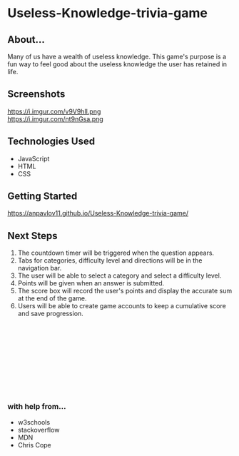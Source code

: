 # Useless-Knowledge-trivia-game

## About...
Many of us have a wealth of useless knowledge. This game's purpose is a fun way to feel good about the useless knowledge the user has retained in life. 

## Screenshots
https://i.imgur.com/v9V9hlI.png
<br>
https://i.imgur.com/nt9nGsa.png

## Technologies Used
- JavaScript
- HTML
- CSS

## Getting Started
https://anpavlov11.github.io/Useless-Knowledge-trivia-game/

## Next Steps
1. The countdown timer will be triggered when the question appears.
2. Tabs for categories, difficulty level and directions will be in the navigation bar.
3. The user will be able to select a category and select a difficulty level.
4. Points will be given when an answer is submitted.
5. The score box will record the user's points and display the accurate sum at the end of the game.
6. Users will be able to create game accounts to keep a cumulative score and save progression.

<br>
<br>
<br>
<br>
<br>
<br>
<br>
<br>
<br>

### with help from...
- w3schools
- stackoverflow
- MDN
- Chris Cope